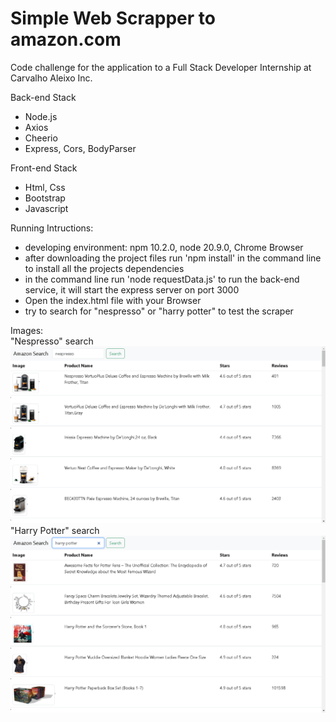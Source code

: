 # Simple Web Scrapper to amazon.com

Code challenge for the application to a Full Stack Developer Internship
at Carvalho Aleixo Inc.<br>

Back-end Stack

- Node.js
- Axios
- Cheerio
- Express, Cors, BodyParser

Front-end Stack

- Html, Css
- Bootstrap
- Javascript

Running Intructions:

- developing environment: npm 10.2.0, node 20.9.0, Chrome Browser
- after downloading the project files run 'npm install' in the command line to install all the projects dependencies
- in the command line run 'node requestData.js' to run the back-end service, it will start the express server on port 3000
- Open the index.html file with your Browser
- try to search for "nespresso" or "harry potter" to test the scraper

Images:<br>
"Nespresso" search <br>
![search for nespresso](search_nespresso.png)<br>
"Harry Potter" search <br>
![search for Harry Potter](search_harry_potter.png)<br>
